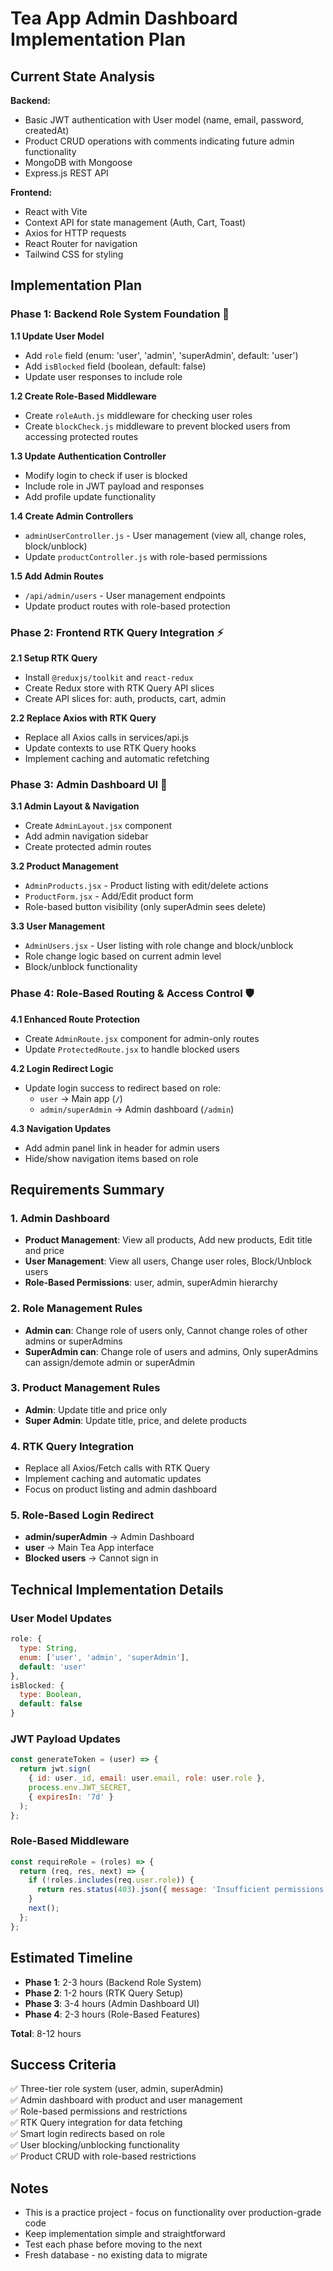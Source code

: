# Tea App Admin Dashboard Implementation Plan

## Current State Analysis

**Backend:**
- Basic JWT authentication with User model (name, email, password, createdAt)
- Product CRUD operations with comments indicating future admin functionality
- MongoDB with Mongoose
- Express.js REST API

**Frontend:**
- React with Vite
- Context API for state management (Auth, Cart, Toast)
- Axios for HTTP requests
- React Router for navigation
- Tailwind CSS for styling

## Implementation Plan

### Phase 1: Backend Role System Foundation 🔧

**1.1 Update User Model**
- Add `role` field (enum: 'user', 'admin', 'superAdmin', default: 'user')
- Add `isBlocked` field (boolean, default: false)
- Update user responses to include role

**1.2 Create Role-Based Middleware**
- Create `roleAuth.js` middleware for checking user roles
- Create `blockCheck.js` middleware to prevent blocked users from accessing protected routes

**1.3 Update Authentication Controller**
- Modify login to check if user is blocked
- Include role in JWT payload and responses
- Add profile update functionality

**1.4 Create Admin Controllers**
- `adminUserController.js` - User management (view all, change roles, block/unblock)
- Update `productController.js` with role-based permissions

**1.5 Add Admin Routes**
- `/api/admin/users` - User management endpoints
- Update product routes with role-based protection

### Phase 2: Frontend RTK Query Integration ⚡

**2.1 Setup RTK Query**
- Install `@reduxjs/toolkit` and `react-redux`
- Create Redux store with RTK Query API slices
- Create API slices for: auth, products, cart, admin

**2.2 Replace Axios with RTK Query**
- Replace all Axios calls in services/api.js
- Update contexts to use RTK Query hooks
- Implement caching and automatic refetching

### Phase 3: Admin Dashboard UI 🎨

**3.1 Admin Layout & Navigation**
- Create `AdminLayout.jsx` component
- Add admin navigation sidebar
- Create protected admin routes

**3.2 Product Management**
- `AdminProducts.jsx` - Product listing with edit/delete actions
- `ProductForm.jsx` - Add/Edit product form
- Role-based button visibility (only superAdmin sees delete)

**3.3 User Management**
- `AdminUsers.jsx` - User listing with role change and block/unblock
- Role change logic based on current admin level
- Block/unblock functionality

### Phase 4: Role-Based Routing & Access Control 🛡️

**4.1 Enhanced Route Protection**
- Create `AdminRoute.jsx` component for admin-only routes
- Update `ProtectedRoute.jsx` to handle blocked users

**4.2 Login Redirect Logic**
- Update login success to redirect based on role:
  - `user` → Main app (`/`)
  - `admin/superAdmin` → Admin dashboard (`/admin`)

**4.3 Navigation Updates**
- Add admin panel link in header for admin users
- Hide/show navigation items based on role

## Requirements Summary

### 1. Admin Dashboard
- **Product Management**: View all products, Add new products, Edit title and price
- **User Management**: View all users, Change user roles, Block/Unblock users
- **Role-Based Permissions**: user, admin, superAdmin hierarchy

### 2. Role Management Rules
- **Admin can**: Change role of users only, Cannot change roles of other admins or superAdmins
- **SuperAdmin can**: Change role of users and admins, Only superAdmins can assign/demote admin or superAdmin

### 3. Product Management Rules
- **Admin**: Update title and price only
- **Super Admin**: Update title, price, and delete products

### 4. RTK Query Integration
- Replace all Axios/Fetch calls with RTK Query
- Implement caching and automatic updates
- Focus on product listing and admin dashboard

### 5. Role-Based Login Redirect
- **admin/superAdmin** → Admin Dashboard
- **user** → Main Tea App interface
- **Blocked users** → Cannot sign in

## Technical Implementation Details

### User Model Updates
```javascript
role: {
  type: String,
  enum: ['user', 'admin', 'superAdmin'],
  default: 'user'
},
isBlocked: {
  type: Boolean,
  default: false
}
```

### JWT Payload Updates
```javascript
const generateToken = (user) => {
  return jwt.sign(
    { id: user._id, email: user.email, role: user.role }, 
    process.env.JWT_SECRET, 
    { expiresIn: '7d' }
  );
};
```

### Role-Based Middleware
```javascript
const requireRole = (roles) => {
  return (req, res, next) => {
    if (!roles.includes(req.user.role)) {
      return res.status(403).json({ message: 'Insufficient permissions' });
    }
    next();
  };
};
```

## Estimated Timeline
- **Phase 1**: 2-3 hours (Backend Role System)
- **Phase 2**: 1-2 hours (RTK Query Setup)
- **Phase 3**: 3-4 hours (Admin Dashboard UI)
- **Phase 4**: 2-3 hours (Role-Based Features)

**Total**: 8-12 hours

## Success Criteria
✅ Three-tier role system (user, admin, superAdmin)  
✅ Admin dashboard with product and user management  
✅ Role-based permissions and restrictions  
✅ RTK Query integration for data fetching  
✅ Smart login redirects based on role  
✅ User blocking/unblocking functionality  
✅ Product CRUD with role-based restrictions  

## Notes
- This is a practice project - focus on functionality over production-grade code
- Keep implementation simple and straightforward
- Test each phase before moving to the next
- Fresh database - no existing data to migrate
